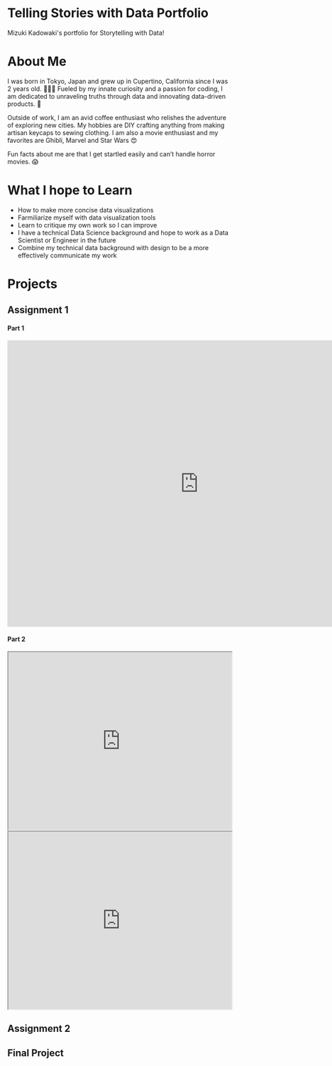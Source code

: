 # Telling Stories with Data Portfolio
Mizuki Kadowaki's portfolio for Storytelling with Data!

# About Me
I was born in Tokyo, Japan and grew up in Cupertino, California since I was 2 years old. 🎌🇺🇸 Fueled by my innate curiosity and a passion for coding, I am dedicated to unraveling truths through data and innovating data-driven products. 💪

Outside of work, I am an avid coffee enthusiast who relishes the adventure of exploring new cities. My hobbies are DIY crafting anything from making artisan keycaps to sewing clothing. I am also a movie enthusiast and my favorites are Ghibli, Marvel and Star Wars 😍

Fun facts about me are that I get startled easily and can’t handle horror movies. 😱

# What I hope to Learn 
- How to make more concise data visualizations
- Farmiliarize myself with data visualization tools
- Learn to critique my own work so I can improve
- I have a technical Data Science background and hope to work as a Data Scientist or Engineer in the future
- Combine my technical data background with design to be a more effectively communicate my work

# Projects
## Assignment 1
#### Part 1
<iframe src="https://data.oecd.org/chart/7f9k" width="860" height="645" style="border: 0" mozallowfullscreen="true" webkitallowfullscreen="true" allowfullscreen="true"><a href="https://data.oecd.org/chart/7f9k" target="_blank">OECD Chart: General government debt, Total, % of GDP, Annual, 2022</a></iframe>

#### Part 2


<iframe width="100%" height="400" src="https://public.tableau.com/views/GrossDebtoftheGeneralGovernment/Sheet1?:language=en-US&publish=yes&:display_count=n&:showVizHome=no&:embed=true"></iframe>


<iframe width="100%" height="400" src="https://public.tableau.com/views/YourVisualizationName/YourDashboard?:showVizHome=no&:embed=true"></iframe>



## Assignment 2

## Final Project
